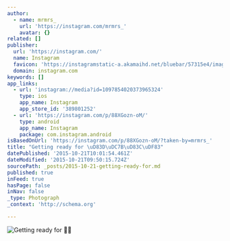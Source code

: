 ```yaml
---
author:
  - name: mrmrs_
    url: 'https://instagram.com/mrmrs_'
    avatar: {}
related: []
publisher:
  url: 'https://instagram.com/'
  name: Instagram
  favicon: 'https://instagramstatic-a.akamaihd.net/bluebar/57315e4/images/ico/favicon.ico'
  domain: instagram.com
keywords: []
app_links:
  - url: 'instagram://media?id=1097854020373965324'
    type: ios
    app_name: Instagram
    app_store_id: '389801252'
  - url: 'https://instagram.com/p/88XGozn-oM/'
    type: android
    app_name: Instagram
    package: com.instagram.android
isBasedOnUrl: 'https://instagram.com/p/88XGozn-oM/?taken-by=mrmrs_'
title: "Getting ready for \uD83D\uDC7B\uD83C\uDF83"
datePublished: '2015-10-21T10:01:54.461Z'
dateModified: '2015-10-21T09:50:15.724Z'
sourcePath: _posts/2015-10-21-getting-ready-for.md
published: true
inFeed: true
hasPage: false
inNav: false
_type: Photograph
_context: 'http://schema.org'

---
```

![Getting ready for ](https://scontent.cdninstagram.com/hphotos-xaf1/t51.2885-15/s640x640/sh0.08/e35/12093759_861200577308893_2079492456_n.jpg)